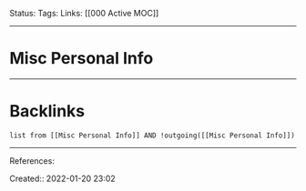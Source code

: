 Status: 
Tags: 
Links: [[000 Active MOC]]
___
# Misc Personal Info
___
# Backlinks
```dataview
list from [[Misc Personal Info]] AND !outgoing([[Misc Personal Info]])
```
___
References:

Created:: 2022-01-20 23:02
